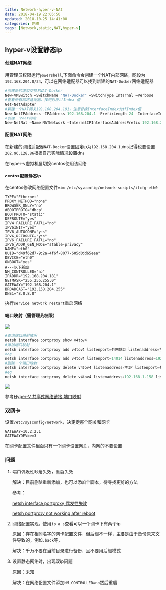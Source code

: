 ```yaml
---
title: Network-hyper-v-NAt
date: 2018-04-19 22:05:50
updated: 2018-10-25 14:41:00
categories: 网络
tags: [Network,static,NAT,hyper-v]
---
```


## hyper-v设置静态ip

#### 创建NAT网络

用管理员权限运行`powershell`,下面命令会创建一个NAT内部网络，网段为`192.168.204.0/24`，可以在网络适配器可以找到新建的`NAT-Docker`网络适配器

```powershell
#创建新的虚拟交换机NAT-Docker
New-VMSwitch –SwitchName "NAT-Docker" –SwitchType Internal –Verbose
#查看所有网路适配器，找到对应ifIndex 值
Get-NetAdapter
#新建一个NAT网关192.168.204.181，注意替换InterfaceIndex为ifIndex值
New-NetIPAddress –IPAddress 192.168.204.1 -PrefixLength 24 -InterfaceIndex 37 –Verbose
#创建一个nat网络
New-NetNat –Name NATNetwork –InternalIPInterfaceAddressPrefix 192.168.204.0/24 –Verbose
```

#### 配置NAT网络

在新建的网络适配器`NAT-Docker`设置固定ip为`192.168.204.1`,dns记得也要设置`202.96.128.86`根据自己实际情况设置dns

在hyper-v虚拟机里切换centos使用该网络

#### centos配置静态ip

在centos修改网络配置文件`vim /etc/sysconfig/network-scripts/ifcfg-eth0 `

```properties
TYPE="Ethernet"
PROXY_METHOD="none"
BROWSER_ONLY="no"
#BOOTPROTO="dhcp"
BOOTPROTO="static"
DEFROUTE="yes"
IPV4_FAILURE_FATAL="no"
IPV6INIT="yes"
IPV6_AUTOCONF="yes"
IPV6_DEFROUTE="yes"
IPV6_FAILURE_FATAL="no"
IPV6_ADDR_GEN_MODE="stable-privacy"
NAME="eth0"
UUID="d49f62d7-9c2a-4f6f-8077-605d0dd65eea"
DEVICE="eth0"
ONBOOT="yes"
#---以下新加
NM_CONTROLLED="no"
IPADDR="192.168.204.181"
NETMASK="255.255.255.0"
GATEWAY="192.168.204.1"
BROADCAST="192.168.204.255"
DNS1="8.8.8.8"
```

执行`service network restart`重启网络



#### 端口映射（需管理员权限）

![](https://raw.githubusercontent.com/xuanfong1/xuanfong1.github.io/master/image/src_dir/1531476067353.png)

```powershell
#查询端口映射情况
netsh interface portproxy show v4tov4
#添加端口映射
netsh interface portproxy add v4tov4 listenport=外网端口 listenaddress=主IP connectaddress=私网IP connectport=私网IP端口
#eg
netsh interface portproxy add v4tov4 listenport=14014 listenaddress=192.168.1.158 connectaddress=192.168.204.182 connectport=14014
#删除一个端口映射
netsh interface portproxy delete v4tov4 listenaddress=主IP listenport=外网端口
#eg
netsh interface portproxy delete v4tov4 listenaddress=192.168.1.158 listenport=14014
```

![](http://ohdtoul5i.bkt.clouddn.com/1531475386029.png)

参考[Hyper-V 共享式网络链接 端口映射](https://my.oschina.net/alongite/blog/1537054)

### 双网卡

设置`/etc/sysconfig/network`，决定走那个网关和网卡

```properties
GATEWAY=10.2.2.1
GATEWAYDEV=em3
```

在网卡配置文件里面只有一个网卡设置网关，内网的不要设置





### 问题

1. 端口偶发性映射失效，重启失效

   解决：目前删除重新添加，也可以添加个脚本，待寻找更好的方法

   参考：

   [netsh interface portproxy 偶发性失效](https://bbs.csdn.net/topics/391076935)

   [netsh portproxy not working after reboot](https://social.technet.microsoft.com/Forums/en-US/24494291-21a0-492e-b596-97bd5ac042d1/netsh-portproxy-not-working-after-reboot?forum=w7itpronetworking)

2. 网络配置实现，使用`ip a s`查看可以一个网卡下有两个ip

   原因：存在相同名字的网卡配置文件，但后缀不一样，主要是由于备份原来文件导致的，例如`.back`等，

   解决：千万不要在当前目录进行备份，且不要用后缀模式

3. 设置静态网络时，出现双ip问题

   原因：未知

   解决：在网络配置文件添加`NM_CONTROLLED=no`然后重启

